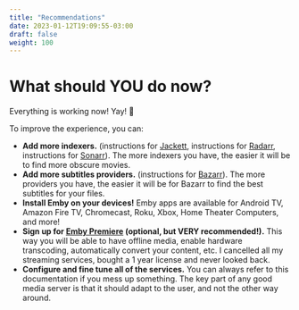 ```yaml
---
title: "Recommendations"
date: 2023-01-12T19:09:55-03:00
draft: false
weight: 100
---
```


# What should YOU do now?

Everything is working now! Yay! 🎉

To improve the experience, you can:

- **Add more indexers.** (instructions for [Jackett](/config/jackett/#initial-configuration), instructions for [Radarr](/config/radarr/#indexers), instructions for [Sonarr](/config/sonarr/#indexers)). The more indexers you have, the easier it will be to find more obscure movies.
- **Add more subtitles providers.** (instructions for [Bazarr](/config/bazarr/#providers)). The more providers you have, the easier it will be for Bazarr to find the best subtitles for your files.
- **Install Emby on your devices!** Emby apps are available for Android TV, Amazon Fire TV, Chromecast, Roku, Xbox, Home Theater Computers, and more!
- **Sign up for [Emby Premiere](https://emby.media/premiere.html) (optional, but VERY recommended!).** This way you will be able to have offline media, enable hardware transcoding, automatically convert your content, etc. I cancelled all my streaming services, bought a 1 year license and never looked back.
- **Configure and fine tune all of the services.** You can always refer to this documentation if you mess up something. The key part of any good media server is that it should adapt to the user, and not the other way around.
